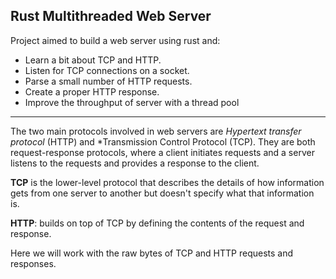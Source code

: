 ## Rust Multithreaded Web Server

Project aimed to build a web server using rust and:
* Learn a bit about TCP and HTTP.
* Listen for TCP connections on a socket.
* Parse a small number of HTTP requests.
* Create a proper HTTP response.
* Improve the throughput of server with a thread pool

---
The two main protocols involved in web servers are *Hypertext transfer protocol* (HTTP) and *Transmission Control Protocol (TCP). They are both request-response protocols, where a client initiates requests and a server listens to the requests and provides a response to the client. 

**TCP** is the lower-level protocol that describes the details of how information gets from one server to another but doesn't specify what that information is. 

**HTTP**: builds on top of TCP by defining the contents of the request and response. 

Here we will work with the raw bytes of TCP and HTTP requests and responses.